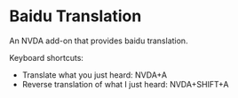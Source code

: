 # Baidu Translation

An NVDA add-on that provides baidu translation.

Keyboard shortcuts:

* Translate what you just heard: NVDA+A
* Reverse translation of what I just heard: NVDA+SHIFT+A
